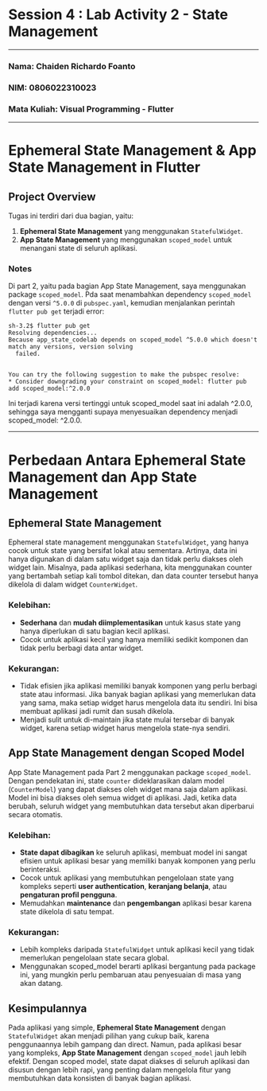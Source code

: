 # Session 4 : Lab Activity 2 - State Management
---
### Nama: Chaiden Richardo Foanto  
### NIM: 0806022310023  
### Mata Kuliah: Visual Programming - Flutter  

---
# Ephemeral State Management & App State Management in Flutter

## Project Overview
Tugas ini terdiri dari dua bagian, yaitu:
1. **Ephemeral State Management** yang menggunakan `StatefulWidget`.
2. **App State Management** yang menggunakan `scoped_model` untuk menangani state di seluruh aplikasi.

### Notes
Di part 2, yaitu pada bagian App State Management, saya menggunakan package `scoped_model`. Pda saat menambahkan dependency `scoped_model` dengan versi `^5.0.0` di `pubspec.yaml`, kemudian menjalankan perintah `flutter pub get` terjadi error:

```plaintext
sh-3.2$ flutter pub get
Resolving dependencies... 
Because app_state_codelab depends on scoped_model ^5.0.0 which doesn't match any versions, version solving
  failed.


You can try the following suggestion to make the pubspec resolve:
* Consider downgrading your constraint on scoped_model: flutter pub add scoped_model:^2.0.0
```
Ini terjadi karena versi tertinggi untuk scoped_model saat ini adalah ^2.0.0, sehingga saya mengganti supaya menyesuaikan dependency menjadi scoped_model: ^2.0.0.

---

# Perbedaan Antara Ephemeral State Management dan App State Management

## Ephemeral State Management
Ephemeral state management menggunakan `StatefulWidget`, yang hanya cocok untuk state yang bersifat lokal atau sementara. Artinya, data ini hanya digunakan di dalam satu widget saja dan tidak perlu diakses oleh widget lain. Misalnya, pada aplikasi sederhana, kita menggunakan counter yang bertambah setiap kali tombol ditekan, dan data counter tersebut hanya dikelola di dalam widget `CounterWidget`.

### Kelebihan:
- **Sederhana** dan **mudah diimplementasikan** untuk kasus state yang hanya diperlukan di satu bagian kecil aplikasi.
- Cocok untuk aplikasi kecil yang hanya memiliki sedikit komponen dan tidak perlu berbagi data antar widget.

### Kekurangan:
- Tidak efisien jika aplikasi memiliki banyak komponen yang perlu berbagi state atau informasi. Jika banyak bagian aplikasi yang memerlukan data yang sama, maka setiap widget harus mengelola data itu sendiri. Ini bisa membuat aplikasi jadi rumit dan susah dikelola.
- Menjadi sulit untuk di-maintain jika state mulai tersebar di banyak widget, karena setiap widget harus mengelola state-nya sendiri.

## App State Management dengan Scoped Model
App State Management pada Part 2 menggunakan package `scoped_model`. Dengan pendekatan ini, state `counter` dideklarasikan dalam model (`CounterModel`) yang dapat diakses oleh widget mana saja dalam aplikasi. Model ini bisa diakses oleh semua widget di aplikasi. Jadi, ketika data berubah, seluruh widget yang membutuhkan data tersebut akan diperbarui secara otomatis.

### Kelebihan:
- **State dapat dibagikan** ke seluruh aplikasi, membuat model ini sangat efisien untuk aplikasi besar yang memiliki banyak komponen yang perlu berinteraksi.
- Cocok untuk aplikasi yang membutuhkan pengelolaan state yang kompleks seperti **user authentication**, **keranjang belanja**, atau **pengaturan profil pengguna**.
- Memudahkan **maintenance** dan **pengembangan** aplikasi besar karena state dikelola di satu tempat.

### Kekurangan:
- Lebih kompleks daripada `StatefulWidget` untuk aplikasi kecil yang tidak memerlukan pengelolaan state secara global.
- Menggunakan scoped_model berarti aplikasi bergantung pada package ini, yang mungkin perlu pembaruan atau penyesuaian di masa yang akan datang.

## Kesimpulannya
Pada aplikasi yang simple, **Ephemeral State Management** dengan `StatefulWidget` akan menjadi pilihan yang cukup baik, karena penggunaannya lebih gampang dan direct. Namun, pada aplikasi besar yang kompleks, **App State Management** dengan `scoped_model` jauh lebih efektif. Dengan scoped model, state dapat diakses di seluruh aplikasi dan disusun dengan lebih rapi, yang penting dalam mengelola fitur yang membutuhkan data konsisten di banyak bagian aplikasi.
